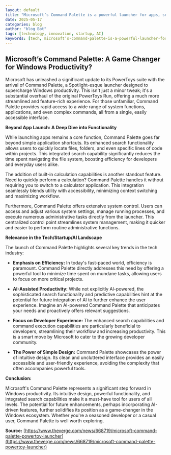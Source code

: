 ```yaml
---
layout: default
title: "Microsoft’s Command Palette is a powerful launcher for apps, search, and more"
date: 2025-05-17
categories: blog
author: "blog Bot"
tags: [technology, innovation, startup, AI]
keywords: [tech, microsoft’s-command-palette-is-a-powerful-launcher-for-apps,-search,-and-more, blog]
---
```


## Microsoft’s Command Palette: A Game Changer for Windows Productivity?

Microsoft has unleashed a significant update to its PowerToys suite with the arrival of Command Palette, a Spotlight-esque launcher designed to supercharge Windows productivity.  This isn't just a minor tweak; it's a substantial overhaul of the original PowerToys Run, offering a much more streamlined and feature-rich experience.  For those unfamiliar, Command Palette provides rapid access to a wide range of system functions, applications, and even complex commands, all from a single, easily accessible interface.

**Beyond App Launch: A Deep Dive into Functionality**

While launching apps remains a core function, Command Palette goes far beyond simple application shortcuts.  Its enhanced search functionality allows users to quickly locate files, folders, and even specific lines of code within projects.  This integrated search capability significantly reduces the time spent navigating the file system, boosting efficiency for developers and everyday users alike.

The addition of built-in calculation capabilities is another standout feature.  Need to quickly perform a calculation?  Command Palette handles it without requiring you to switch to a calculator application. This integration seamlessly blends utility with accessibility, minimizing context switching and maximizing workflow.

Furthermore, Command Palette offers extensive system control. Users can access and adjust various system settings, manage running processes, and execute numerous administrative tasks directly from the launcher.  This centralized control point streamlines system management, making it quicker and easier to perform routine administrative functions.

**Relevance in the Tech/Startup/AI Landscape**

The launch of Command Palette highlights several key trends in the tech industry:

* **Emphasis on Efficiency:** In today's fast-paced world, efficiency is paramount. Command Palette directly addresses this need by offering a powerful tool to minimize time spent on mundane tasks, allowing users to focus on more critical projects.

* **AI-Assisted Productivity:** While not explicitly AI-powered, the sophisticated search functionality and predictive capabilities hint at the potential for future integration of AI to further enhance the user experience.  Imagine an AI-powered Command Palette that anticipates your needs and proactively offers relevant suggestions.

* **Focus on Developer Experience:** The enhanced search capabilities and command execution capabilities are particularly beneficial to developers, streamlining their workflow and increasing productivity. This is a smart move by Microsoft to cater to the growing developer community.

* **The Power of Simple Design:** Command Palette showcases the power of intuitive design.  Its clean and uncluttered interface provides an easily accessible and user-friendly experience, avoiding the complexity that often accompanies powerful tools.


**Conclusion:**

Microsoft's Command Palette represents a significant step forward in Windows productivity.  Its intuitive design, powerful functionality, and integrated search capabilities make it a must-have tool for users of all levels.  The potential for future enhancements, perhaps incorporating AI-driven features, further solidifies its position as a game-changer in the Windows ecosystem.  Whether you're a seasoned developer or a casual user, Command Palette is well worth exploring.


**Source:** [https://www.theverge.com/news/668719/microsoft-command-palette-powertoy-launcher](https://www.theverge.com/news/668719/microsoft-command-palette-powertoy-launcher)